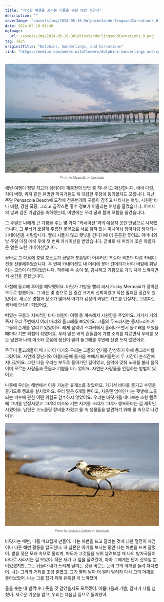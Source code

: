 ```yaml
---
title: "이국향 여행을 꿈꾸는 이들을 위한 해변 휴양지"
description: ""
coverImage: "/assets/img/2024-05-16-DolphinsSanderlingsandCarnations_0.png"
date: 2024-05-16 01:49
ogImage: 
  url: /assets/img/2024-05-16-DolphinsSanderlingsandCarnations_0.png
tag: Tech
originalTitle: "Dolphins, Sanderlings, and Carnations"
link: "https://medium.com/weeds-wildflowers/dolphins-sanderlings-and-carnations-e4c9c84fee73"
---
```



![Pensacola Beach](/assets/img/2024-05-16-DolphinsSanderlingsandCarnations_0.png)

해변 여행이 정말 최고의 쉼터이자 재충전의 방법 중 하나라고 확신합니다. 바비 다린, 지미 버펫, 위저 같은 유명한 작곡가들도 제 대담한 주장에 동의할지도 모릅니다. 지난 주말 Pensacola Beach에 도착해 천둥번개와 구름이 감추고 나타나는 햇빛, 시원한 바다 바람, 강한 폭풍, 그리고 급작스런 홍수 경보가 어울리는 여행을 즐겼습니다. 어머니의 날과 결혼 기념일을 축하했는데, 이번에는 우리 딸과 함께 모험을 즐겼습니다.

그 주말은 나에게 큰 기쁨을 주는 몇 가지 "카네이션"과의 예상치 못한 만남으로 시작했습니다. 그 무늬가 뽀얗게 주름진 꽃잎으로 서로 얽혀 있는 미니어처 장미처럼 생각되는 카네이션을 사랑합니다. 빨리 시들지 않고 햇빛을 견디기에 더 튼튼한 꽃이죠. 어머니의 날 주일 아침 예배 후에 첫 번째 카네이션을 받았습니다. 곧바로 내 머리에 꽂은 아름다운 옅은 노란 카네이션입니다.

곧바로 그 다음에 호텔 호스트가 금빛과 분홍빛이 어우러진 복숭아 색조의 다른 카네이션을 선물해주었습니다. 두 번째 카네이션도 내 머리에 꽂아 긴머리가 바다 바람에 휘날리는 모습이 아름다웠습니다. 하루에 두 송이 꽃, 감사하고 기쁨으로 가득 차게 느껴지면서 순간을 즐겼습니다.



아침에 돌고래 투어를 예약했어요. 바닷가 가방을 빨리 싸서 Frisky Mermaid가 정박된 부두로 향했어요. 그 배는 몇 층으로 된 중간 크기의 선박이었고 작은 밀폐된 공간도 있었어요. 새로운 경험과 장소가 많아서 아기가 감정의 와일드 카드를 던질지도 모른다는 생각에 안심이 되었어요.

떠있는 구름과 지속적인 바다 바람이 여행 중 계속해서 시원함을 주었어요. 거기서 거의 즉시 우리 주변에서 여러 마리의 돌고래를 보았어요. 그들의 두드러지는 등지느러미가 그들의 존재를 알리고 있었어요. 레게 음악이 스피커에서 흘러나오면서 돌고래를 보았을 때마다 기쁜 외침이 섞였어요. 우리 딸은 배의 흔들림에 기쁨 소리를 지르면서 우리를 보는 남편과 나의 미소와 웃음에 정신이 팔려 돌고래를 주변에 신경 쓰지 않았어요.

두루미 돌고래들이 배 가까이 다가와 우리는 그들의 연기를 감상하기 위해 동그라미를 그렸어요. 자연의 장난기와 아름다움에 즐거움 속에서 빠져들면서 두 시간이 순식간에 지나갔어요. 그런 다음 우리는 부두로 돌아가던 길이었고, 음악에 맞춰 노래를 불러 움직이며 모르는 사람들과 웃음과 기쁨을 나누었어요. 자연은 사람들을 연결하는 방법이 있어요.

나중에 우리는 해변에서 이용 가능한 휴게소를 찾았어요. 거기서 바다를 즐기고 수영을 즐기도록 캠프를 설치했어요. 우리 딸은 6개월 뿐이고, 처음엔 엄마인 나는 햇볕에 노출되는 피부에 관한 어떤 위험도 감수하지 않았어요. 우리는 바닷가를 내다보는 소형 텐트에 그녀를 안정시켰고 그녀의 미소와 기쁜 지꺼름 소리가 그녀가 행복하다는 걸 재확인시켰어요. 남편은 스노클링 장비를 차렸고 물 속 생물들을 발견하기 위해 물 속으로 나갔어요.



![해변 사진](/assets/img/2024-05-16-DolphinsSanderlingsandCarnations_1.png)

바닷가는 매번, 나를 미끄럽게 만들어. 나는 해변을 뜨고 달리는 것에 대한 열정이 헤엄이나 다른 해변 활동을 압도한다. 내 남편은 아기를 보시는 동안 나는 해변을 뜨며 달렸어. 발을 젖은 모래 속으로 물리며, 파도가 그것들을 씻어 날려보낼 때 나의 발자국들이 바다로 사라지는 걸 보았어. 작은 새가 내 앞을 달려갔어, 아마 그에게는 단지 산책일 뿐이었겠지만, 그는 뒤돌아 내가 느리게 달리는 것을 비웃는 듯이 그의 어깨를 돌려 쳐다봤어. 나는 그와의 거리를 조금 줄였고, 그가 빨리 날아 더 멀리 달리자 다시 그의 어깨를 돌아보았어. 나는 그를 잡기 위해 유혹된 게 느껴졌어.

물을 솟는 내 발짝마다 웃을 것 같았을지도 모르겠어. 아름다움과 기쁨, 감사가 나를 넘쳤어. 새로운 기운을 얻고, 우리는 다음날 집으로 돌아왔어.